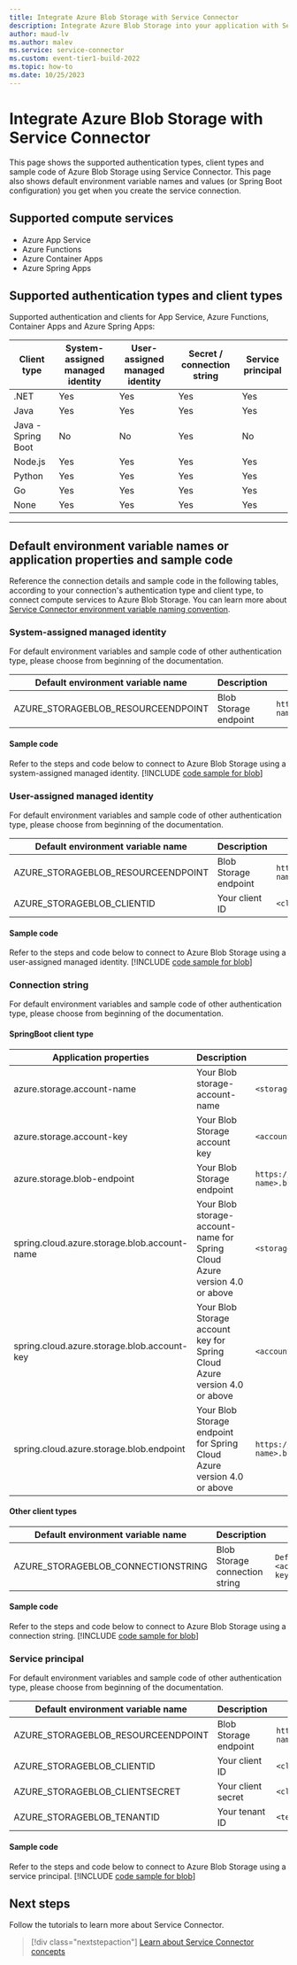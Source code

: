 ```yaml
---
title: Integrate Azure Blob Storage with Service Connector
description: Integrate Azure Blob Storage into your application with Service Connector
author: maud-lv
ms.author: malev
ms.service: service-connector
ms.custom: event-tier1-build-2022
ms.topic: how-to
ms.date: 10/25/2023
---
```

# Integrate Azure Blob Storage with Service Connector

This page shows the supported authentication types, client types and sample code of Azure Blob Storage using Service Connector. This page also shows default environment variable names and values (or Spring Boot configuration) you get when you create the service connection.

## Supported compute services

- Azure App Service
- Azure Functions
- Azure Container Apps
- Azure Spring Apps

## Supported authentication types and client types

Supported authentication and clients for App Service, Azure Functions, Container Apps and Azure Spring Apps:

| Client type        | System-assigned managed identity | User-assigned managed identity | Secret / connection string | Service principal |
|--------------------|----------------------------------|--------------------------------|----------------------------|-------------------|
| .NET               | Yes                              | Yes                            | Yes                        | Yes               |
| Java               | Yes                              | Yes                            | Yes                        | Yes               |
| Java - Spring Boot | No                               | No                             | Yes                        | No                |
| Node.js            | Yes                              | Yes                            | Yes                        | Yes               |
| Python             | Yes                              | Yes                            | Yes                        | Yes               |
| Go                 | Yes                              | Yes                            | Yes                        | Yes               |
| None               | Yes                              | Yes                            | Yes                        | Yes               |

---

## Default environment variable names or application properties and sample code

Reference the connection details and sample code in the following tables, according to your connection's authentication type and client type, to connect compute services to Azure Blob Storage. You can learn more about [Service Connector environment variable naming convention](concept-service-connector-internals.md).

### System-assigned managed identity

For default environment variables and sample code of other authentication type, please choose from beginning of the documentation.

| Default environment variable name  | Description           | Example value                                             |
| ---------------------------------- | --------------------- | --------------------------------------------------------- |
| AZURE_STORAGEBLOB_RESOURCEENDPOINT | Blob Storage endpoint | `https://<storage-account-name>.blob.core.windows.net/` |

#### Sample code

Refer to the steps and code below to connect to Azure Blob Storage using a system-assigned managed identity.
[!INCLUDE [code sample for blob](./includes/code-blob-me-id.md)]

### User-assigned managed identity

For default environment variables and sample code of other authentication type, please choose from beginning of the documentation.

| Default environment variable name  | Description           | Example value                                             |
| ---------------------------------- | --------------------- | --------------------------------------------------------- |
| AZURE_STORAGEBLOB_RESOURCEENDPOINT | Blob Storage endpoint | `https://<storage-account-name>.blob.core.windows.net/` |
| AZURE_STORAGEBLOB_CLIENTID         | Your client ID        | `<client-ID>`                                           |

#### Sample code

Refer to the steps and code below to connect to Azure Blob Storage using a user-assigned managed identity.
[!INCLUDE [code sample for blob](./includes/code-blob-me-id.md)]

### Connection string

For default environment variables and sample code of other authentication type, please choose from beginning of the documentation.

#### SpringBoot client type

| Application properties      | Description                    | Example value                                             |
| --------------------------- | ------------------------------ | --------------------------------------------------------- |
| azure.storage.account-name  | Your Blob storage-account-name | `<storage-account-name>`                                |
| azure.storage.account-key   | Your Blob Storage account key  | `<account-key>`                                         |
| azure.storage.blob-endpoint | Your Blob Storage endpoint     | `https://<storage-account-name>.blob.core.windows.net/` |
| spring.cloud.azure.storage.blob.account-name | Your Blob storage-account-name for Spring Cloud Azure version 4.0 or above | `<storage-account-name>`                                |
| spring.cloud.azure.storage.blob.account-key   | Your Blob Storage account key for Spring Cloud Azure version 4.0 or above  | `<account-key>`                                         |
| spring.cloud.azure.storage.blob.endpoint | Your Blob Storage endpoint for Spring Cloud Azure version 4.0 or above    | `https://<storage-account-name>.blob.core.windows.net/` |

#### Other client types
| Default environment variable name  | Description                    | Example value                                                                                                       |
|------------------------------------|--------------------------------|---------------------------------------------------------------------------------------------------------------------|
| AZURE_STORAGEBLOB_CONNECTIONSTRING | Blob Storage connection string | `DefaultEndpointsProtocol=https;AccountName=<account name>;AccountKey=<account-key>;EndpointSuffix=core.windows.net` |

#### Sample code

Refer to the steps and code below to connect to Azure Blob Storage using a connection string.
[!INCLUDE [code sample for blob](./includes/code-blob-secret.md)]

### Service principal

For default environment variables and sample code of other authentication type, please choose from beginning of the documentation.

| Default environment variable name  | Description           | Example value                                             |
| ---------------------------------- | --------------------- | --------------------------------------------------------- |
| AZURE_STORAGEBLOB_RESOURCEENDPOINT | Blob Storage endpoint | `https://<storage-account-name>.blob.core.windows.net/` |
| AZURE_STORAGEBLOB_CLIENTID         | Your client ID        | `<client-ID>`                                           |
| AZURE_STORAGEBLOB_CLIENTSECRET     | Your client secret    | `<client-secret>`                                       |
| AZURE_STORAGEBLOB_TENANTID         | Your tenant ID        | `<tenant-ID>`                                           |

#### Sample code

Refer to the steps and code below to connect to Azure Blob Storage using a service principal.
[!INCLUDE [code sample for blob](./includes/code-blob-me-id.md)]

## Next steps

Follow the tutorials to learn more about Service Connector.

> [!div class="nextstepaction"]
> [Learn about Service Connector concepts](./concept-service-connector-internals.md)

